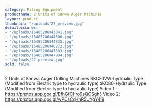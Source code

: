 ```yaml
---
category: Piling Equipment
productname: 2 Units of Sanwa Auger Machines
layout: product
thumbnail: "/uploads/27_preview.jpg"
detailpictures:
- "/uploads/16485206843041.jpg"
- "/uploads/16485206844500.jpg"
- "/uploads/16485206844835.jpg"
- "/uploads/16485206846272.jpg"
- "/uploads/16485206847683.jpg"
- "/uploads/16485206847904.jpg"
- "/uploads/27_preview.jpg"
sold: false
---
```


2 Units of Sanwa Auger Drilling Machines
SKC80VW-hydrualic Type (Modified from Electric type to hydraulic type)
SKC80-Hydraulic Type (Modified from Electric type to hydraulic type)
Video 1 : https://photos.app.goo.gl/EfhGfCHro9sQCSgh8
Video 2; https://photos.app.goo.gl/wPCsCqHhR5UYgY4f9
 



